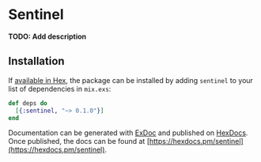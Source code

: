 # Sentinel

**TODO: Add description**

## Installation

If [available in Hex](https://hex.pm/docs/publish), the package can be installed
by adding `sentinel` to your list of dependencies in `mix.exs`:

```elixir
def deps do
  [{:sentinel, "~> 0.1.0"}]
end
```

Documentation can be generated with [ExDoc](https://github.com/elixir-lang/ex_doc)
and published on [HexDocs](https://hexdocs.pm). Once published, the docs can
be found at [https://hexdocs.pm/sentinel](https://hexdocs.pm/sentinel).

